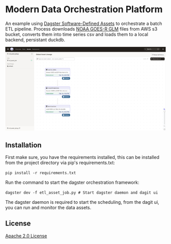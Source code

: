 # Modern Data Orchestration Platform

An example using [Dagster Software-Defined Assets](https://docs.dagster.io/concepts/assets/software-defined-assets) to orchestrate a batch ETL pipeline. 
Process downloads [NOAA GOES-R GLM](https://www.goes-r.gov/spacesegment/glm.html) files from AWS s3 bucket, converts them into time series csv 
and loads them to a local backend, persistant duckdb. 

![Alt text](screenshot/dagit_UI_GAL.png "Dagit UI displaying Global Asset Lineage")

## Installation

First make sure, you have the requirements installed, this can be installed from the project directory via pip's requirements.txt:

`pip install -r requirements.txt`

Run the command to start the dagster orchestration framework: 

`dagster dev -f etl_asset_job.py # Start dagster daemon and dagit ui`

The dagster daemon is required to start the scheduling, from the dagit ui, you can run and monitor the data assets.

## License

[Apache 2.0 License](LICENSE)